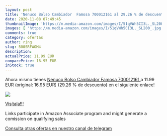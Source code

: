 ```yaml
---
layout: post
title: 'Nenuco Bolso Cambiador  Famosa 700012161 al 29.26 % de descuento'
date: 2020-11-08 07:49:45
thumbnailImage: 'https://m.media-amazon.com/images/I/51qVWh5CI3L._SL200_.jpg'
images: [ 'https://m.media-amazon.com/images/I/51qVWh5CI3L._SL200_.jpg' ]
comments: true
category: ofertas
author: ring
slug: B00SRFAOM4
description:
actualPrice: 11.99 EUR
comparePrice: 16.95 EUR
inStock: true
---
```


Ahora mismo tienes [Nenuco Bolso Cambiador  Famosa 700012161 ](https://www.amazon.es/dp/B00SRFAOM4/?tag=redken-21) a 11.99 EUR (original: 16.95 EUR) (29.26 %  de descuento) en el siguiente enlace!

[![](https://m.media-amazon.com/images/I/51qVWh5CI3L._SL200_.jpg)](https://www.amazon.es/dp/B00SRFAOM4/?tag=redken-21)

[Visítala!!!](https://www.amazon.es/dp/B00SRFAOM4/?tag=redken-21)

Links participate in Amazon Associate program and might generate a comission on qualifying sales

[Consulta otras ofertas en nuestro canal de telegram](https://t.me/s/ofertas25)
